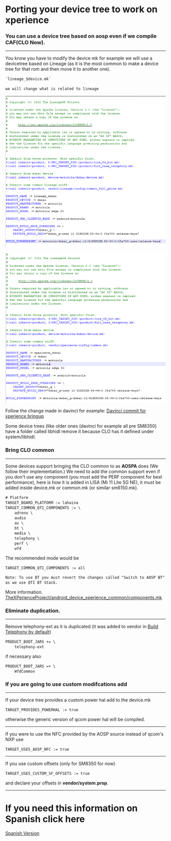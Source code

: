 # Porting your device tree to work on xperience

### You can use a device tree based on aosp even if we compile CAF(CLO Now).
----

You know you have to modify the device mk for example we will use a devicetree based on Lineage (as it is the most common to make a device tree for that rom and then move it to another one).

    ´lineage_$device.mk´

`we will change what is related to lineage`

![original](screenshots/1.png)

![modified](screenshots/2.png)

Follow the change made in davinci for example:
    [Davinci commit for xperience bringup](https://github.com/TheXPerienceProject/android_device_xiaomi_davinci/commit/42ee80f249da176c6f7db68485afa9d61219b42a)

Some device trees (like older ones (davinci for example all pre SM8350) have a folder called libhidl remove it because CLO has it defined under system/libhidl.

### Bring CLO common
----

Some devices support bringing the CLO common to as **AOSPA** does (We follow their implementation.)
We need to add the common support even if you don't use any component (you must add the PERF component for best performance), here is how it is added in LISA (Mi 11 Lite 5G NE), it must be added inside device.mk or common.mk (or similar sm6150.mk).

```
# Platform
TARGET_BOARD_PLATFORM := lahaina    
TARGET_COMMON_QTI_COMPONENTS := \
    adreno \
    audio
    av \
    bt \
    media \
    telephony \
    perf \
    wfd
```
The recommended mode would be
```
TARGET_COMMON_QTI_COMPONENTS := all
```
    Note: To use BT you must revert the changes called "Switch to AOSP BT" as we use QTI BT Stack.

More information.
    [TheXPerienceProject/android_device_xperience_common/components.mk](https://github.com/TheXPerienceProject/android_device_xperience_common/blob/xpe-17.0-caf/components.mk)

### Eliminate duplication.
----

Remove telephony-ext as it is duplicated (it was added to vendor in [Build Telephony by default](https://github.com/TheXPerienceProject/android_vendor_xperience/commit/e30f1fee54d07ba7ba0e2bab150f5183dd0c783a))
```
PRODUCT_BOOT_JARS += \
    telephony-ext
```

if necessary also
```
PRODUCT_BOOT_JARS =+ \
    WfdCommon
```

### If you are going to use custom modifcations add
----
If your device tree provides a custom power hal add to the device.mk

    TARGET_PROVIDES_POWERHAL := true

otherwise the generic version of qcom power hal will be compiled.

----

If you were to use the NFC provided by the AOSP source instead of qcom's NXP use

    TARGET_USES_AOSP_NFC := true

----

If you use custom offsets (only for SM8350 for now)

    TARGET_USES_CUSTOM_SF_OFFSETS := true

and declare your offsets in **vendor/system.prop**.

----

# If you need this information on Spanish click here
[Spanish Version](porting_your_devicetree_to_xperience_español.md)
